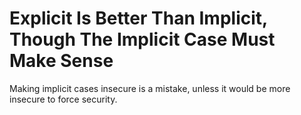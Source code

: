 # Explicit Is Better Than Implicit, Though The Implicit Case Must Make Sense

Making implicit cases insecure is a mistake, unless it would be more insecure to force security.
